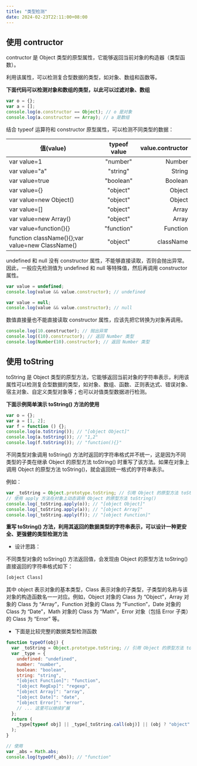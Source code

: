 ```yaml
---
title: "类型检测"
date: 2024-02-23T22:11:00+08:00
---
```


## 使用 contructor

contructor 是 Object 类型的原型属性，它能够返回当前对象的构造器（类型函数）。

利用该属性，可以检测复合型数据的类型，如对象、数组和函数等。

**下面代码可以检测对象和数组的类型，以此可以过滤对象、数组**

```js
var o = {};
var a = [];
console.log(o.constructor == Object); // o 是对象
console.log(a.constructor == Array); // a 是数组
```

结合 typeof 运算符和 constructor 原型属性，可以检测不同类型的数据：

| 值(value)                                        | typeof value | value.contructor |
| ------------------------------------------------ | :----------: | ---------------: |
| var value=1                                      |   "number"   |           Number |
| var value="a"                                    |   "string"   |           String |
| var value=true                                   |  "boolean"   |          Boolean |
| var value={}                                     |   "object"   |           Object |
| var value=new Object()                           |   "object"   |           Object |
| var value=[]                                     |   "object"   |            Array |
| var value=new Array()                            |   "object"   |            Array |
| var value=function(){}                           |  "function"  |         Function |
| function className(){};var value=new ClassName() |   "object"   |        className |

undefined 和 null 没有 constructor 属性，不能够直接读取，否则会抛出异常。因此，一般应先检测值为 undefined 和 null 等特殊值，然后再调用 constructor 属性。

```js
var value = undefined;
console.log(value && value.constructor); // undefined

var value = null;
console.log(value && value.constructor); // null
```

数值直接量也不能直接读取 constructor 属性，应该先把它转换为对象再调用。

```js
console.log(10.constructor); // 抛出异常
console.log((10).constructor); // 返回 Number 类型
console.log(Number(10).constructor); // 返回 Number 类型
```

## 使用 toString

toString 是 Object 类型的原型方法，它能够返回当前对象的字符串表示，利用该属性可以检测复合型数据的类型，如对象、数组、函数、正则表达式、错误对象、宿主对象、自定义类型对象等；也可以对值类型数据进行检测。

**下面示例简单演示 toString() 方法的使用**

```js
var o = {};
var a = [1, 2];
var f = function () {};
console.log(o.toString()); // "[object Object]"
console.log(a.toString()); // "1,2"
console.log(f.toString()); // "function(){}"
```

不同类型对象调用 toString() 方法时返回的字符串格式并不统一，这是因为不同类型的子类在继承 Object 的原型方法 toString() 时重写了该方法。如果在对象上调用 Object 的原型方法 toString()，就会返回统一格式的字符串表示。

例如：

```js
var _toString = Object.prototype.toString; // 引用 Object 的原型方法 toString()
// 使用 apply 方法在对象上动态调用 Object 的原型方法 toString()
console.log(_toString.apply(o)); // "[object Object]"
console.log(_toString.apply(a)); // "[object Array]"
console.log(_toString.apply(f)); // "[object Function]"
```

**重写 toString() 方法，利用其返回的数据类型的字符串表示，可以设计一种更安全、更强健的类型检测方法**

- 设计思路：

不同类型对象的 toString() 方法返回值，会发现由 Object 的原型方法 toString() 直接返回的字符串格式如下：

```sh
[object Class]
```

其中 object 表示对象的基本类型，Class 表示对象的子类型，子类型的名称与该对象的构造函数名一一对应。例如，Object 对象的 Class 为 “Object”，Array 对象的 Class 为 “Array”，Function 对象的 Class 为 “Function”，Date 对象的 Class 为 “Date”，Math 对象的 Class 为 “Math”，Error 对象（包括 Error 子类）的 Class 为 “Error” 等。

- 下面是比较完整的数据类型检测函数

```js
function typeOf(obj) {
  var _toString = Object.prototype.toString; // 引用 Object 的原型方法 toString()
  var _type = {
    undefined: "undefined",
    number: "number",
    boolean: "boolean",
    string: "string",
    "[object Function]": "function",
    "[object RegExp]": "regexp",
    "[object Array]": "array",
    "[object Date]": "date",
    "[object Error]": "error",
    // ... 这里可以继续扩展
  };
  return (
    _type[typeof obj] || _type[_toString.call(obj)] || (obj ? "object" : "null")
  );
}

// 使用
var _abs = Math.abs;
console.log(typeOf(_abs)); // "function"
```
